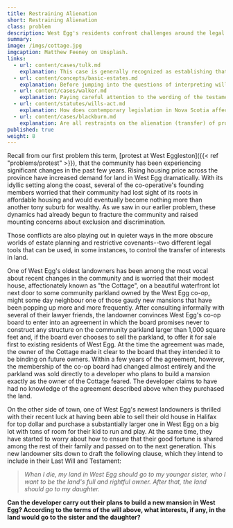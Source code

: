 ```yaml
---
title: Restraining Alienation
short: Restraining Alienation
class: problem
description: West Egg's residents confront challenges around the legal tools available to restrain alienation and thereby influence the future of their community. 
summary: 
image: /imgs/cottage.jpg
imgcaption: Matthew Feeney on Unsplash.
links:
  - url: content/cases/tulk.md
    explanation: This case is generally recognized as establishing that certain agreements with respect to real property can "run with the land". Following the reasoning in Tulk v Moxhay, what conditions need to be present in order for this to happen? 
  - url: content/concepts/basic-estates.md
    explanation: Before jumping into the questions of interpreting wills raised in our problem this week, it is helpful to understand some of the basic building blocks of the doctrine of estates.
  - url: content/cases/walker.md
    explanation: Paying careful attention to the wording of the testamentary bequests in our problem and in Walker, you will notice some similarities as well as differences. What is the conflict or problem that arises in Walker and how does the court resolve it? Can this same logic be extended to our problem this week? 
  - url: content/statutes/wills-act.md
    explanation: How does contemporary legislation in Nova Scotia affect the interpretation of the will in our problem this week? 
  - url: content/cases/blackburn.md
    explanation: Are all restraints on the alienation (transfer) of property invalid? If some attempts to restrain alienation are valid, how do we distinguish them from those that are clearly invalid?
published: true
weight: 8
---
```


Recall from our first problem this term, [protest at West Eggleston]({{< ref "problems/protest" >}}), that the community has been experiencing significant changes in the past few years. Rising housing price across the province have increased demand for land in West Egg dramatically. With its idyllic setting along the coast, several of the co-operative's founding members worried that their community had lost sight of its roots in affordable housing and would eventually become nothing more than another tony suburb for wealthy. As we saw in our earlier problem, these dynamics had already begun to fracture the community and raised mounting concerns about exclusion and discrimination. 

Those conflicts are also playing out in quieter ways in the more obscure worlds of estate planning and restrictive covenants--two different legal tools that can be used, in some instances, to control the transfer of interests in land. 

One of West Egg's oldest landowners has been among the most vocal about recent changes in the community and is worried that their modest house, affectionately known as "the Cottage", on a beautiful waterfront lot next door to some community parkland owned by the West Egg co-op, might some day neighbour one of those gaudy new mansions that have been popping up more and more frequently. After consulting informally with several of their lawyer friends, the landowner convinces West Egg's co-op board to enter into an agreement in which the board promises never to construct any structure on the community parkland larger than 1,000 square feet and, if the board ever chooses to sell the parkland, to offer it for sale first to existing residents of West Egg. At the time the agreement was made, the owner of the Cottage made it clear to the board that they intended it to be binding on future owners. Within a few years of the agreement, however, the membership of the co-op board had changed almost entirely and the parkland was sold directly to a developer who plans to build a mansion exactly as the owner of the Cottage feared. The developer claims to have had no knowledge of the agreement described above when they purchased the land. 

On the other side of town, one of West Egg's newest landowners is thrilled with their recent luck at having been able to sell their old house in Halifax for top dollar and purchase a substantially larger one in West Egg on a big lot with tons of room for their kid to run and play. At the same time, they have started to worry about how to ensure that their good fortune is shared among the rest of their family and passed on to the next generation. This new landowner sits down to draft the following clause, which they intend to include in their Last Will and Testament:

> *When I die, my land in West Egg should go to my younger sister, who I want to be the land's full and rightful owner. After that, the land should go to my daughter.* 

**Can the developer carry out their plans to build a new mansion in West Egg? According to the terms of the will above, what interests, if any, in the land would go to the sister and the daughter?**

